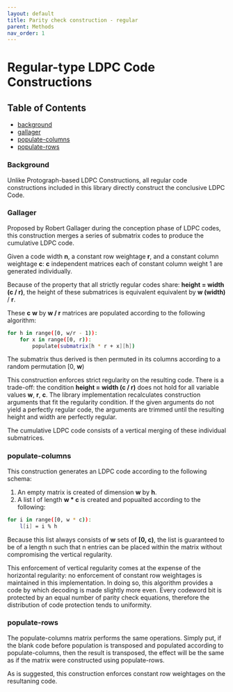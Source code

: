 ```yaml
---
layout: default
title: Parity check construction - regular
parent: Methods
nav_order: 1
---
```


# Regular-type LDPC Code Constructions

## Table of Contents
* [background](./methods-regular.html#background)
* [gallager](./methods-regular.html#gallager)
* [populate-columns](./methods-regular.html#populate-columns)
* [populate-rows](./methods-regular.html#populate-rows)

### Background

Unlike Protograph-based LDPC Constructions, all regular code constructions included in this library directly construct the conclusive LDPC Code.

### Gallager

Proposed by Robert Gallager during the conception phase of LDPC codes, this construction merges a series of submatrix codes to produce the cumulative LDPC code. 

Given a code width <strong>n</strong>, a constant row weightage <strong>r</strong>, and a constant column weightage <strong>c</strong>: <strong>c</strong> independent matrices each of constant column weight 1 are generated individually.

Because of the property that all strictly regular codes share: <strong>height = width (c / r)</strong>, the height of these submatrices is equivalent equivalent by <strong>w (width)</strong> / <strong>r</strong>. 

These <strong>c</strong> <strong>w</strong> by <strong>w / r</strong> matrices are populated according to the following algorithm:

```sh
for h in range([0, w/r - 1)):
    for x in range([0, r)):
        populate(submatrix[h * r + x][h]) 
```

The submatrix thus derived is then permuted in its columns according to a random permutation [0, <strong>w</strong>)

This construction enforces strict regularity on the resulting code. There is a trade-off: the condition <strong>height = width (c / r)</strong> does not hold for all variable values <strong>w</strong>, <strong>r</strong>, <strong>c</strong>. The library implementation recalculates construction arguments that fit the regularity condition. If the given arguments do not yield a perfectly regular code, the arguments are trimmed until the resulting height and width are perfectly regular.

The cumulative LDPC code consists of a vertical merging of these individual submatrices.

### populate-columns

This construction generates an LDPC code according to the following schema:

1. An empty matrix is created of dimension <strong>w</strong> by <strong>h</strong>.
2. A list l of length <strong>w * c</strong> is created and popualted according to the following:

```sh
for i in range([0, w * c)):
    l[i] = i % h
```

Because this list always consists of <strong>w</strong> sets of <strong>[0, c)</strong>, the list is guaranteed to be of a length n such that n entries can be placed within the matrix without compromising the vertical regularity.

This enforcement of vertical regularity comes at the expense of the horizontal regularity: no enforcement of constant row weightages is maintained in this implementation. In doing so, this algorithm provides a code by which decoding is made slightly more even. Every codeword bit is protected by an equal number of parity check equations, therefore the distribution of code protection tends to uniformity.

### populate-rows

The populate-columns matrix performs the same operations. Simply put, if the blank code before population is transposed and populated according to populate-columns, then the result is transposed, the effect will be the same as if the matrix were constructed using populate-rows.

As is suggested, this construction enforces constant row weightages on the resultaning code.
